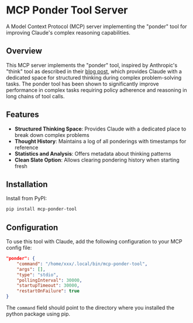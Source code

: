 # MCP Ponder Tool Server

A Model Context Protocol (MCP) server implementing the "ponder" tool for improving Claude's complex reasoning capabilities.

## Overview

This MCP server implements the "ponder" tool, inspired by Anthropic's "think" tool as described in their [blog post](https://www.anthropic.com/engineering/claude-think-tool), which provides Claude with a dedicated space for structured thinking during complex problem-solving tasks. The ponder tool has been shown to significantly improve performance in complex tasks requiring policy adherence and reasoning in long chains of tool calls.

## Features

- **Structured Thinking Space**: Provides Claude with a dedicated place to break down complex problems
- **Thought History**: Maintains a log of all ponderings with timestamps for reference
- **Statistics and Analysis**: Offers metadata about thinking patterns
- **Clean Slate Option**: Allows clearing pondering history when starting fresh

## Installation

Install from PyPI:

```bash
pip install mcp-ponder-tool
```

## Configuration

To use this tool with Claude, add the following configuration to your MCP config file:

```json
"ponder": {
    "command": "/home/xxx/.local/bin/mcp-ponder-tool",
    "args": [],
    "type": "stdio",
    "pollingInterval": 30000,
    "startupTimeout": 30000,
    "restartOnFailure": true
}
```

The `command` field should point to the directory where you installed the python package using pip.